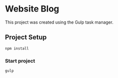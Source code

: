 # Website Blog

This project was created using the Gulp task manager.

## Project Setup

```sh
npm install
```

### Start project

```sh
gulp
```